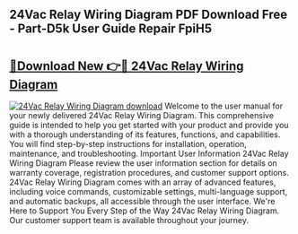 ## 24Vac Relay Wiring Diagram PDF Download Free - Part-D5k User Guide Repair FpiH5

# <h2><a href="http://dfpf4py.blite.top/?on=24Vac+Relay+Wiring+Diagram">🔗Download New 👉🔴 24Vac Relay Wiring Diagram</a></h2>

[![24Vac Relay Wiring Diagram download](https://i.imgur.com/lujVjoI.png)](http://dfpf4py.blite.top/?on=24Vac+Relay+Wiring+Diagram)
Welcome to the user manual for your newly delivered 24Vac Relay Wiring Diagram. This comprehensive guide is intended to help you get started with your product and provide you with a thorough understanding of its features, functions, and capabilities. You will find step-by-step instructions for installation, operation, maintenance, and troubleshooting. Important User Information 24Vac Relay Wiring Diagram Please review the user information section for details on warranty coverage, registration procedures, and customer support options. 24Vac Relay Wiring Diagram comes with an array of advanced features, including voice commands, customizable settings, multi-language support, and automatic backups, all accessible through the user interface. We're Here to Support You Every Step of the Way 24Vac Relay Wiring Diagram. Our customer support team is available throughout your journey.
